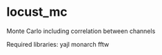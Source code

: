 locust_mc
=========

Monte Carlo including correlation between channels

Required libraries:
yajl
monarch
fftw
